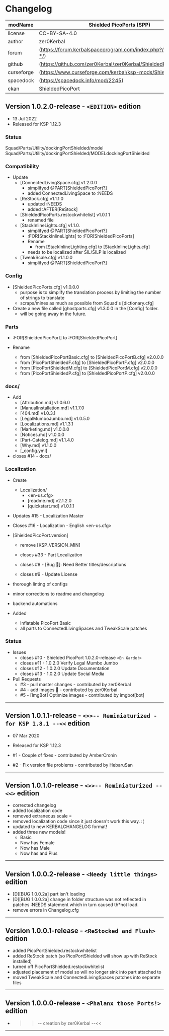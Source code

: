 ﻿# Changelog  
  
| modName    | Shielded PicoPorts (SPP)                                           |
| ---------- | ----------------------------------------------------------------- |
| license    | CC-BY-SA-4.0                                                      |
| author     | zer0Kerbal                                                        |
| forum      | (https://forum.kerbalspaceprogram.com/index.php?/topic/192187-*/) |
| github     | (https://github.com/zer0Kerbal/zer0Kerbal/ShieldedPicoPort)       |
| curseforge | (https://www.curseforge.com/kerbal/ksp-mods/ShieldedPicoPort)     |
| spacedock  | (https://spacedock.info/mod/2245)                                 |
| ckan       | ShieldedPicoPort                                                  |

## Version 1.0.2.0-release -  `<EDITION>` edition

* 13 Jul 2022
* Released for KSP 1.12.3

### Status

Squad/Parts/Utility/dockingPortShielded/model
 Squad/Parts/Utility/dockingPortShielded/MODELdockingPortShielded

### Compatibility

* Update
  * [ConnectedLivingSpace.cfg] v1.2.0.0
    * simplifyed @PART[ShieldedPicoPort?]
    * added ConnectedLivingSpace to :NEEDS
  * [ReStock.cfg] v1.1.1.0
    * updated :NEEDS
    * added :AFTER[ReStock]
  * [ShieldedPicoPorts.restockwhitelist] v1.0.1.1
    * renamed file
  * [StackInlineLights.cfg] v1.1.0.
    * simplifyed @PART[ShieldedPicoPort?]
    * :FOR[StackInlineLights] to :FOR[ShieldedPicoPorts]
    * Rename
      * from [StackInlineLighting.cfg] to [StackInlineLights.cfg]
    * needs to be localized after SIL/SILP is localized
  * [TweakScale.cfg] v1.1.0.0
    * simplifyed @PART[ShieldedPicoPort?]

### Config

* [ShieldedPicoPorts.cfg] v1.0.0.0
  * purpose is to simplify the translation process by limiting the number of strings to translate
  * scraps/mines as much as possible from Squad's [dictionary.cfg]
* Create a new file called [ghostparts.cfg] v1.3.0.0 in the [Config] folder.
  * will be going away in the future.

### Parts

* :FOR[ShieldedPicoPort] to :FOR[ShieldedPicoPort]

* Rename
  * from [ShieldedPicoPortBasic.cfg] to [ShieldedPicoPortB.cfg] v2.0.0.0
  * from [PicoPortShieldedF.cfg] to [ShieldedPicoPortF.cfg] v2.0.0.0
  * from [PicoPortShieldedM.cfg] to [ShieldedPicoPortM.cfg] v2.0.0.0
  * from [PicoPortShieldedP.cfg] to [ShieldedPicoPortP.cfg] v2.0.0.0

### docs/

* Add
  * [Attribution.md] v1.0.6.0
  * [ManualInstallation.md] v1.1.7.0
  * [404.md] v1.0.3.1
  * [LegalMumboJumbo.md] v1.0.5.0
  * [Localizations.md] v1.1.3.1
  * [Marketing.md] v1.0.0.0
  * [Notices.md] v1.0.0.0
  * [Part-Catelog.md] v1.1.4.0
  * [Why.md] v1.1.0.0
  * [_config.yml]
* closes #14 - docs/

### Localization

* Create
  * Localization/
    * <en-us.cfg>
    * [readme.md] v2.1.2.0
    * [quickstart.md] v1.0.1.1
* Updates #15 - Localization Master
* Closes #16 - Localization - English <en-us.cfg>

* [ShieldedPicoPort.version]
  * remove [KSP_VERSION_MIN]

  * closes #33 - Part Localization
  * closes #8 - [Bug 🐞]: Need Better titles/descriptions
  * closes #9 - Update License

* thorough linting of configs
* minor corrections to readme and changelog
* backend automations
* Added
  * Inflatable PicoPort Basic
  * all parts to ConnectedLivingSpaces and TweakScale patches

### Status

* Issues
  * closes #10 - Shielded PicoPort 1.0.2.0-release `<En Garde!>`
  * closes #11 - 1.0.2.0 Verify Legal Mumbo Jumbo
  * closes #12 - 1.0.2.0 Update Documentation
  * closes #13 - 1.0.2.0 Update Social Media
* Pull Requests
  * #3 - pull master changes - contributed by zer0Kerbal
  * #4 - add images :imp: - contributed by zer0Kerbal
  * #5 - [ImgBot] Optimize images - contributed by imgbot[bot]

---

## Version 1.0.1.1-release -  `<>>-- Reminiaturized - for KSP 1.8.1 --<<` edition

* 07 Mar 2020
* Released for KSP 1.12.3

* #1 - Couple of fixes - contributed by AmberCronin
* #2 - Fix version file problems - contributed by HebaruSan

---

## Version 1.0.1.0-release -  `<>>-- Reminiaturized --<<>` edition

* corrected changelog
* added localization code
* removed extraneous scale =
* removed localization code since it just doesn't work this way. :(
* updated to new KERBALCHANGELOG format!
* added three new models!
  * Basic
  * Now has Female
  * Now has Male
  * Now has and Plus

---

## Version 1.0.0.2-release -  `<Needy little things>` edition

* [D][BUG 1.0.0.2a] part isn't loading
* [D][BUG 1.0.0.2a] change in folder structure was not reflected in patches :NEEDS statement which in turn caused th*not load.
* remove errors in Changelog.cfg

---

## Version 1.0.0.1-release -  `<ReStocked and Flush>` edition

* added PicoPortShielded.restockwhitelist
* added ReStock patch (so PicoPortShielded will show up with ReStock installed)
* turned off PicoPortShielded.restockwhitelist
* adjusted placement of model so will no longer sink into part attached to
* moved TweakScale and ConnectedLivingSpaces patches into separate files

---

## Version 1.0.0.0-release -  `<Phalanx those Ports!>` edition

* >>-- creation by zer0Kerbal --<<

---

<!-- CC BY-NC-ND 3.0 Unported zer0Kerbal -->

